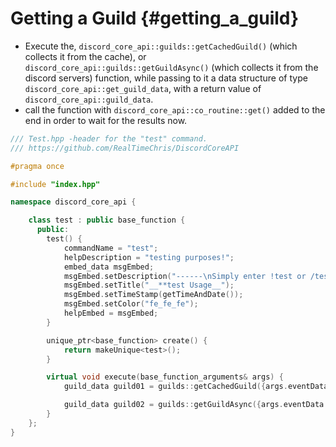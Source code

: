 Getting a Guild {#getting_a_guild}
============
- Execute the, `discord_core_api::guilds::getCachedGuild()` (which collects it from the cache), or `discord_core_api::guilds::getGuildAsync()` (which collects it from the discord servers) function, while passing to it a data structure of type `discord_core_api::get_guild_data`, with a return value of `discord_core_api::guild_data`.
- call the function with `discord_core_api::co_routine::get()` added to the end in order to wait for the results now.

```cpp
/// Test.hpp -header for the "test" command.
/// https://github.com/RealTimeChris/DiscordCoreAPI

#pragma once

#include "index.hpp"

namespace discord_core_api {

	class test : public base_function {
	  public:
		test() {
			commandName = "test";
			helpDescription = "testing purposes!";
			embed_data msgEmbed;
			msgEmbed.setDescription("------\nSimply enter !test or /test!\n------");
			msgEmbed.setTitle("__**test Usage__");
			msgEmbed.setTimeStamp(getTimeAndDate());
			msgEmbed.setColor("fe_fe_fe");
			helpEmbed = msgEmbed;
		}

		unique_ptr<base_function> create() {
			return makeUnique<test>();
		}

		virtual void execute(base_function_arguments& args) {
			guild_data guild01 = guilds::getCachedGuild({args.eventData.getGuildId()}).get();

			guild_data guild02 = guilds::getGuildAsync({args.eventData.getGuildId()}).get();
		}
	};
}
```

